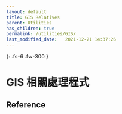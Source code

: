 ```yaml
---
layout: default
title: GIS Relatives
parent: Utilities
has_children: true
permalink: /utilities/GIS/
last_modified_date:   2021-12-21 14:37:26
---
```


{: .fs-6 .fw-300 }

# GIS 相關處理程式

## Reference

